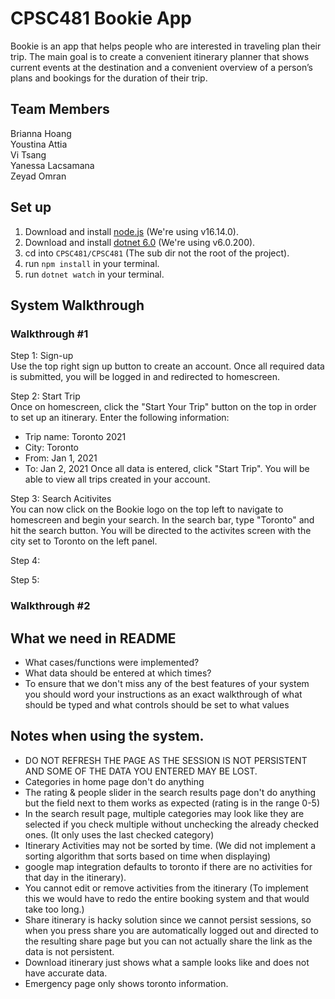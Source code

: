 # CPSC481 Bookie App
Bookie is an app that helps people who are interested in traveling plan their trip. The  main goal is to create a convenient itinerary planner that shows current events at the destination and a convenient overview of a person’s plans and bookings for the duration of their trip.

## Team Members
Brianna Hoang <br>
Youstina Attia<br>
Vi Tsang<br>
Yanessa Lacsamana<br>
Zeyad Omran<br>


## Set up
1) Download and install [node.js](https://nodejs.org/en/) (We're using v16.14.0).
2) Download and install [dotnet 6.0](https://dotnet.microsoft.com/en-us/learn/aspnet/blazor-tutorial/install) (We're using v6.0.200).
3) cd into `CPSC481/CPSC481` (The sub dir not the root of the project).
4) run `npm install` in your terminal.
5) run `dotnet watch` in your terminal.


## System Walkthrough
### Walkthrough #1
Step 1: Sign-up <br>
Use the top right sign up button to create an account. Once all required data is submitted, you will be logged in and redirected to homescreen.

Step 2: Start Trip <br>
Once on homescreen, click the "Start Your Trip" button on the top in order to set up an itinerary. Enter the following information:
- Trip name: Toronto 2021
- City: Toronto
- From: Jan 1, 2021
- To: Jan 2, 2021
Once all data is entered, click "Start Trip". You will be able to view all trips created in your account.

Step 3: Search Acitivites <br>
You can now click on the Bookie logo on the top left to navigate to homescreen and begin your search. In the search bar, type "Toronto" and hit the search button. You will be directed to the activites screen with the city set to Toronto on the left panel.  

Step 4: <br>

Step 5: <br>


### Walkthrough #2



## What we need in README
- What cases/functions were implemented? 
- What data should be entered at which times? 
- To ensure that we don't miss any of the best features of your system you should word your instructions as an exact walkthrough of what should be typed and what controls should be set to what values

## Notes when using the system.
- DO NOT REFRESH THE PAGE AS THE SESSION IS NOT PERSISTENT AND SOME OF THE DATA YOU ENTERED MAY BE LOST.
- Categories in home page don't do anything
- The rating & people slider in the search results page don't do anything but the field next to them works as expected (rating is in the range 0-5)
- In the search result page, multiple categories may look like they are selected if you check multiple without unchecking the already checked ones. (It only uses the last checked category)
- Itinerary Activities may not be sorted by time. (We did not implement a sorting algorithm that sorts based on time when displaying)
- google map integration defaults to toronto if there are no activities for that day in the itinerary).
- You cannot edit or remove activities from the itinerary (To implement this we would have to redo the entire booking system and that would take too long.)
- Share itinerary is hacky solution since we cannot persist sessions, so when you press share you are automatically logged out and directed to the resulting share page but you can not actually share the link as the data is not persistent.
- Download itinerary just shows what a sample looks like and does not have accurate data.
- Emergency page only shows toronto information.

